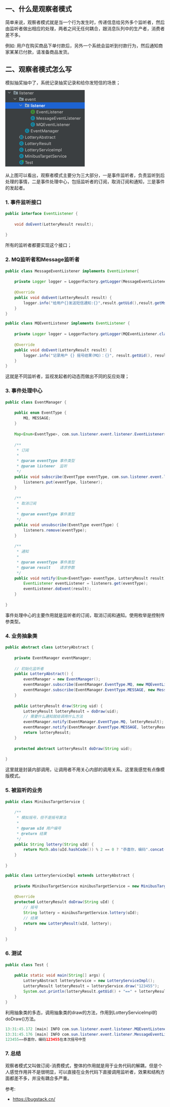 ## 一、什么是观察者模式

简单来说，观察者模式就是当一个行为发生时，传递信息给另外多个监听者，然后由监听者做出相应的处理，两者之间无任何耦合，跟消息队列中的生产者，消费者差不多。

例如: 用户在购买商品下单付款后，另外一个系统会监听到付款行为，然后通知商家某某已付款，请准备商品发货。

## 二、观察者模式怎么写

模拟抽奖抽中了，系统记录抽奖记录和给你发短信的场景；

<img src="../../../assets/img/listener-01.png" alt="观察者模式模型结构" style="zoom:50%;" /> 

从上图可以看出，观察者模式主要分为三大部分，一是事件监听者，负责监听到后处理的事情，二是事件处理中心，包括监听者的订阅，取消订阅和通知，三是事件的发起者。

### 1. 事件监听接口

```java
public interface EventListener {

    void doEvent(LotteryResult result);

}
```

所有的监听者都要实现这个接口；

### 2. MQ监听者和Message监听者

```java
public class MessageEventListener implements EventListener{

    private Logger logger = LoggerFactory.getLogger(MessageEventListener.class);

    @Override
    public void doEvent(LotteryResult result) {
        logger.info("给用户{}发送短信通知:{}",result.getUid(),result.getMsg());
    }
}
```

```java
public class MQEventListener implements EventListener {

    private Logger logger = LoggerFactory.getLogger(MQEventListener.class);

    @Override
    public void doEvent(LotteryResult result) {
        logger.info("记录用户 {} 摇号结果(MQ)：{}", result.getUid(), result.getMsg());
    }
}
```

这就是不同监听者，监视发起者的动态而做出不同的反应处理；

### 3. 事件处理中心

```java
public class EventManager {

    public enum EventType {
        MQ, MESSAGE;
    }

    Map<Enum<EventType>, com.sun.listener.event.listener.EventListener> listeners = new HashMap<>();

    /**
     * 订阅
     *
     * @param eventType 事件类型
     * @param listener  监听
     */
    public void subscribe(EventType eventType, com.sun.listener.event.listener.EventListener listener) {
        listeners.put(eventType, listener);
    }

    /**
     * 取消订阅
     *
     * @param eventType 事件类型
     */
    public void unsubscribe(EventType eventType) {
        listeners.remove(eventType);
    }

    /**
     * 通知
     *
     * @param eventType 事件类型
     * @param result    请求参数
     */
    public void notify(Enum<EventType> eventType, LotteryResult result) {
        EventListener eventListener = listeners.get(eventType);
        eventListener.doEvent(result);
    }

}
```

事件处理中心的主要作用就是监听者的订阅，取消订阅和通知。使用枚举是控制传参类型。

### 4. 业务抽象类

```java
public abstract class LotteryAbstract {

    private EventManager eventManager;

  	// 初始化监听者
    public LotteryAbstract() {
        eventManager = new EventManager();
        eventManager.subscribe(EventManager.EventType.MQ, new MQEventListener());
        eventManager.subscribe(EventManager.EventType.MESSAGE, new MessageEventListener());
    }

    public LotteryResult draw(String uid) {
        LotteryResult lotteryResult = doDraw(uid);
        // 需要什么通知就给调用什么方法
        eventManager.notify(EventManager.EventType.MQ, lotteryResult);
        eventManager.notify(EventManager.EventType.MESSAGE, lotteryResult);
        return lotteryResult;
    }

    protected abstract LotteryResult doDraw(String uid);

}
```

这里就是封装内部调用，让调用者不用关心内部的调用关系。这里我感觉有点像模版模式。

### 5. 被监听的业务

```java
public class MinibusTargetService {

    /**
     * 模拟摇号，但不是摇号算法
     *
     * @param uId 用户编号
     * @return 结果
     */
    public String lottery(String uId) {
        return Math.abs(uId.hashCode()) % 2 == 0 ? "恭喜你，编码".concat(uId).concat("在本次摇号中签") : "很遗憾，编码".concat(uId).concat("在本次摇号未中签或摇号资格已过期");
    }

}
```

```java
public class LotteryServiceImpl extends LotteryAbstract {

    private MinibusTargetService minibusTargetService = new MinibusTargetService();

    @Override
    protected LotteryResult doDraw(String uId) {
        // 摇号
        String lottery = minibusTargetService.lottery(uId);
        // 结果
        return new LotteryResult(uId, lottery);
    }

}
```

### 6. 测试

```java
public class Test {

    public static void main(String[] args) {
        LotteryAbstract lotteryService = new LotteryServiceImpl();
        LotteryResult lotteryResult = lotteryService.draw("123455");
        System.out.println(lotteryResult.getUid() + "==" + lotteryResult.getMsg());
    }
}
```

利用抽象类的多态，调用抽象类的draw的方法，作用到LotteryServiceImpl的doDraw()方法。

```java
13:31:45.172 [main] INFO com.sun.listener.event.listener.MQEventListener - 记录用户 123455 摇号结果(MQ)：恭喜你，编码123455在本次摇号中签
13:31:45.176 [main] INFO com.sun.listener.event.listener.MessageEventListener - 给用户123455发送短信通知:恭喜你，编码123455在本次摇号中签
123455==恭喜你，编码123455在本次摇号中签
```

### 7. 总结

观察者模式又叫做订阅-消费模式，整体的作用就是用于业务代码的解耦，但是个人感觉作用并不是很明显，可以直接在业务代码下直接调用监听者，效果和结构方面都差不多，并没有耦合多严重。

参考:

- https://bugstack.cn/